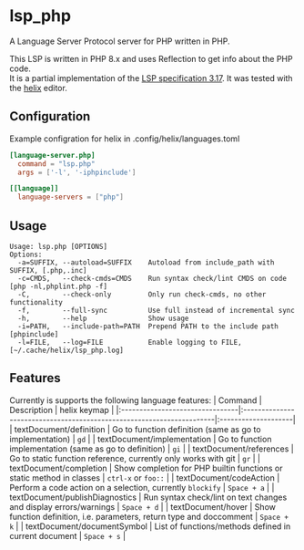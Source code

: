 # lsp_php
A Language Server Protocol server for PHP written in PHP.

This LSP is written in PHP 8.x and uses Reflection to get info about the PHP code.\
It is a partial implementation of the [LSP specification 3.17](https://microsoft.github.io/language-server-protocol/specifications/lsp/3.17/specification/).
It was tested with the [helix](https://helix-editor.com) editor.

## Configuration
Example configration for helix in .config/helix/languages.toml
```toml
[language-server.php]
  command = "lsp.php"
  args = ['-l', '-iphpinclude']

[[language]]
  language-servers = ["php"]
```

## Usage
```
Usage: lsp.php [OPTIONS]
Options:
  -a=SUFFIX, --autoload=SUFFIX    Autoload from include_path with SUFFIX, [.php,.inc]
  -c=CMDS,   --check-cmds=CMDS    Run syntax check/lint CMDS on code [php -nl,phplint.php -f]
  -C,        --check-only         Only run check-cmds, no other functionality
  -f,        --full-sync          Use full instead of incremental sync
  -h,        --help               Show usage
  -i=PATH,   --include-path=PATH  Prepend PATH to the include path [phpinclude]
  -l=FILE,   --log=FILE           Enable logging to FILE, [~/.cache/helix/lsp_php.log]
```

## Features
Currently is supports the following language features:
| Command                         | Description                                                           | helix keymap        |
|:--------------------------------|:----------------------------------------------------------------------|:--------------------|
| textDocument/definition         | Go to function definition (same as go to implementation)              | `gd`                |
| textDocument/implementation     | Go to function implementation (same as go to definition)              | `gi`                |
| textDocument/references         | Go to static function reference, currently only works with git        | `gr`                |
| textDocument/completion         | Show completion for PHP builtin functions or static method in classes | `ctrl-x` or `foo::` |
| textDocument/codeAction         | Perform a code action on a selection, currently `blockify`            | `Space + a`         |
| textDocument/publishDiagnostics | Run syntax check/lint on text changes and display errors/warnings     | `Space + d`         |
| textDocument/hover              | Show function definition, i.e. parameters, return type and doccomment | `Space + k`         |
| textDocument/documentSymbol     | List of functions/methods defined in current document                 | `Space + s`         |
